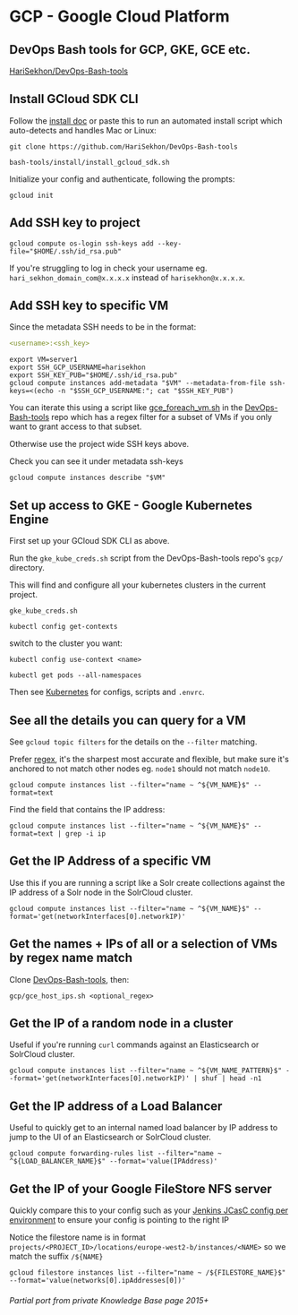 # GCP - Google Cloud Platform

## DevOps Bash tools for GCP, GKE, GCE etc.

[HariSekhon/DevOps-Bash-tools](https://github.com/HariSekhon/DevOps-Bash-tools)

## Install GCloud SDK CLI

Follow the [install doc](https://cloud.google.com/sdk/docs/install) or paste this to run an automated install script
which auto-detects and handles Mac or Linux:

```shell
git clone https://github.com/HariSekhon/DevOps-Bash-tools
```

```shell
bash-tools/install/install_gcloud_sdk.sh
```

Initialize your config and authenticate, following the prompts:
```shell
gcloud init
```

## Add SSH key to project

```shell
gcloud compute os-login ssh-keys add --key-file="$HOME/.ssh/id_rsa.pub"
```

If you're struggling to log in check your username eg. `hari_sekhon_domain_com@x.x.x.x` instead of `harisekhon@x.x.x.x`.

## Add SSH key to specific VM

Since the metadata SSH needs to be in the format:

```yaml
<username>:<ssh_key>
```

```shell
export VM=server1
export SSH_GCP_USERNAME=harisekhon
export SSH_KEY_PUB="$HOME/.ssh/id_rsa.pub"
gcloud compute instances add-metadata "$VM" --metadata-from-file ssh-keys=<(echo -n "$SSH_GCP_USERNAME:"; cat "$SSH_KEY_PUB")
```

You can iterate this using a script like [gce_foreach_vm.sh](https://github.com/HariSekhon/DevOps-Bash-tools/blob/master/gcp/gce_foreach_vm.sh)
in the [DevOps-Bash-tools](https://github.com/HariSekhon/DevOps-Bash-tools) repo which has a regex filter for a subset
of VMs if you only want to grant access to that subset.

Otherwise use the project wide SSH keys above.

Check you can see it under metadata ssh-keys
```shell
gcloud compute instances describe "$VM"
```

## Set up access to GKE - Google Kubernetes Engine

First set up your GCloud SDK CLI as above.

Run the `gke_kube_creds.sh` script from the DevOps-Bash-tools repo's `gcp/` directory.

This will find and configure all your kubernetes clusters in the current project.

```shell
gke_kube_creds.sh
```

```shell
kubectl config get-contexts
```

switch to the cluster you want:

```shell
kubectl config use-context <name>
```

```shell
kubectl get pods --all-namespaces
```

Then see [Kubernetes](kubernetes.md) for configs, scripts and `.envrc`.

## See all the details you can query for a VM

See `gcloud topic filters` for the details on the `--filter` matching.

Prefer [regex](regex.md), it's the sharpest most accurate and flexible, but make sure it's anchored to not match other
nodes eg. `node1` should not match `node10`.

```shell
gcloud compute instances list --filter="name ~ ^${VM_NAME}$" --format=text
```

Find the field that contains the IP address:

```shell
gcloud compute instances list --filter="name ~ ^${VM_NAME}$" --format=text | grep -i ip
```

## Get the IP Address of a specific VM

Use this if you are running a script like a Solr create collections against the IP address of a Solr node in the SolrCloud cluster.

```shell
gcloud compute instances list --filter="name ~ ^${VM_NAME}$" --format='get(networkInterfaces[0].networkIP)'
```

## Get the names + IPs of all or a selection of VMs by regex name match

Clone [DevOps-Bash-tools](devops-bash-tools.md), then:

```shell
gcp/gce_host_ips.sh <optional_regex>
```

## Get the IP of a random node in a cluster

Useful if you're running `curl` commands against an Elasticsearch or SolrCloud cluster.

```shell
gcloud compute instances list --filter="name ~ ^${VM_NAME_PATTERN}$" --format='get(networkInterfaces[0].networkIP)' | shuf | head -n1
```

## Get the IP address of a Load Balancer

Useful to quickly get to an internal named load balancer by IP address to jump to the UI of an Elasticsearch or SolrCloud cluster.

```shell
gcloud compute forwarding-rules list --filter="name ~ ^${LOAD_BALANCER_NAME}$" --format='value(IPAddress)'
```

## Get the IP of your Google FileStore NFS server

Quickly compare this to your config such as your
[Jenkins JCasC config per environment](https://github.com/HariSekhon/Kubernetes-configs/blob/master/jenkins/overlay/jcasc-cm.patch.yaml#L101)
to ensure your config is pointing to the right IP

Notice the filestore name is in format `projects/<PROJECT_ID>/locations/europe-west2-b/instances/<NAME>` so we match the suffix `/${NAME}`
```shell
gcloud filestore instances list --filter="name ~ /${FILESTORE_NAME}$" --format='value(networks[0].ipAddresses[0])'
```

###### Partial port from private Knowledge Base page 2015+
